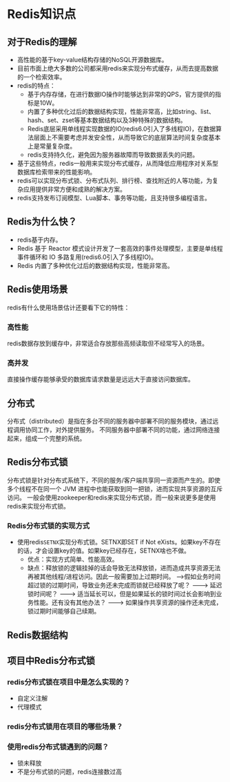# Redis知识点
## 对于Redis的理解
+ 高性能的基于key-value结构存储的NoSQL开源数据库。
+ 目前市面上绝大多数的公司都采用redis来实现分布式缓存，从而去提高数据的一个检索效率。
+ redis的特点：
   + 基于内存存储，在进行数据IO操作时能够达到非常的QPS，官方提供的指标是10W。
   + 内置了多种优化过后的数据结构实现，性能非常高，比如string、list、hash、set、zset等基本数据结构以及3种特殊的数据结构。
   + Redis底层采用单线程实现数据的IO(redis6.0引入了多线程IO)，在数据算法层面上不需要考虑并发安全性，从而导致它的底层算法时间复杂度基本上是常量复杂度。
   + redis支持持久化，避免因为服务器故障而导致数据丢失的问题。
+ 基于这些特点，redis一般用来实现分布式缓存，从而降低应用程序对关系型数据库检索带来的性能影响。
+ redis可以实现分布式锁、分布式队列、排行榜、查找附近的人等功能，为复杂应用提供非常方便和成熟的解决方案。
+ redis支持发布订阅模型、Lua脚本、事务等功能，且支持很多编程语言。
## Redis为什么快？
+ redis基于内存。
+ Redis 基于 Reactor 模式设计开发了一套高效的事件处理模型，主要是单线程事件循环和 IO 多路复用(redis6.0引入了多线程IO)。
+ Redis 内置了多种优化过后的数据结构实现，性能非常高。
## Redis使用场景
redis有什么使用场景估计还要看下它的特性：
### 高性能
redis数据存放到缓存中，非常适合存放那些高频读取但不经常写入的场景。
### 高并发
直接操作缓存能够承受的数据库请求数量是远远大于直接访问数据库。
## 分布式
分布式（distributed）是指在多台不同的服务器中部署不同的服务模块，通过远程调用协同工作，对外提供服务。
不同服务器中部署不同的功能，通过网络连接起来，组成一个完整的系统。
## Redis分布式锁
分布式锁是针对分布式系统下，不同的服务/客户端共享同一资源而产生的。即使多个线程不在同一个 JVM 进程中也能获取到同一把锁，进而实现共享资源的互斥访问。
一般会使用zookeeper和redis来实现分布式锁，而一般来说更多是使用redis来实现分布式锁。
### Redis分布式锁的实现方式
+ 使用redis```SETNX```实现分布式锁。SETNX即SET if Not eXists。如果key不存在的话，才会设置key的值。如果key已经存在，SETNX啥也不做。
   + 优点：实现方式简单、性能高效。
   + 缺点：释放锁的逻辑挂掉的话会导致无法释放锁，进而造成共享资源无法再被其他线程/进程访问。因此一般需要加上过期时间。 -->假如业务时间超过锁的过期时间，导致业务还未完成而锁就已经释放了呢？ ---> 延迟锁时间呢？ ---> 适当延长可以，但是如果延长的锁时间过长会影响到业务性能。还有没有其他办法？ --->  如果操作共享资源的操作还未完成，锁过期时间能够自己续期。


## Redis数据结构


## 项目中Redis分布式锁
### redis分布式锁在项目中是怎么实现的？
+ 自定义注解
+ 代理模式
### redis分布式锁用在项目的哪些场景？
### 使用redis分布式锁遇到的问题？
+ 锁未释放
+ 不是分布式锁的问题，redis连接数过高
